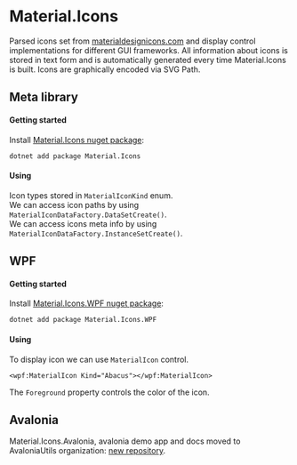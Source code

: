 # Material.Icons
Parsed icons set from [materialdesignicons.com](https://materialdesignicons.com/) and display control implementations for different GUI frameworks.
All information about icons is stored in text form and is automatically generated every time Material.Icons is built. Icons are graphically encoded via SVG Path.



## Meta library
#### Getting started
Install [Material.Icons nuget package](https://www.nuget.org/packages/Material.Icons/):
```
dotnet add package Material.Icons
```
#### Using
Icon types stored in `MaterialIconKind` enum.  
We can access icon paths by using `MaterialIconDataFactory.DataSetCreate()`.  
We can access icons meta info by using `MaterialIconDataFactory.InstanceSetCreate()`.  



## WPF
#### Getting started
Install [Material.Icons.WPF nuget package](https://www.nuget.org/packages/Material.Icons.WPF/):
```
dotnet add package Material.Icons.WPF
```
#### Using
To display icon we can use `MaterialIcon` control.
```
<wpf:MaterialIcon Kind="Abacus"></wpf:MaterialIcon>
```
The `Foreground` property controls the color of the icon.



## Avalonia
Material.Icons.Avalonia, avalonia demo app and docs moved to AvaloniaUtils organization: [new repository](https://github.com/AvaloniaUtils/Material.Icons.Avalonia).
